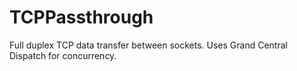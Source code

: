# TCPPassthrough

Full duplex TCP data transfer between sockets. Uses Grand Central Dispatch for concurrency.

